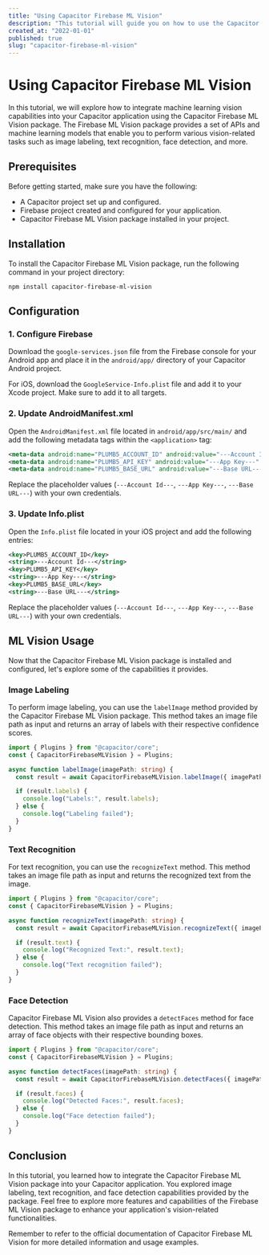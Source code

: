 ```yaml
---
title: "Using Capacitor Firebase ML Vision"
description: "This tutorial will guide you on how to use the Capacitor Firebase ML Vision package to integrate machine learning vision capabilities into your Capacitor application."
created_at: "2022-01-01"
published: true
slug: "capacitor-firebase-ml-vision"
---
```


# Using Capacitor Firebase ML Vision

In this tutorial, we will explore how to integrate machine learning vision capabilities into your Capacitor application using the Capacitor Firebase ML Vision package. The Firebase ML Vision package provides a set of APIs and machine learning models that enable you to perform various vision-related tasks such as image labeling, text recognition, face detection, and more.

## Prerequisites

Before getting started, make sure you have the following:

- A Capacitor project set up and configured.
- Firebase project created and configured for your application.
- Capacitor Firebase ML Vision package installed in your project.

## Installation

To install the Capacitor Firebase ML Vision package, run the following command in your project directory:

```shell
npm install capacitor-firebase-ml-vision
```

## Configuration

### 1. Configure Firebase

Download the `google-services.json` file from the Firebase console for your Android app and place it in the `android/app/` directory of your Capacitor Android project.

For iOS, download the `GoogleService-Info.plist` file and add it to your Xcode project. Make sure to add it to all targets.

### 2. Update AndroidManifest.xml

Open the `AndroidManifest.xml` file located in `android/app/src/main/` and add the following metadata tags within the `<application>` tag:

```xml
<meta-data android:name="PLUMB5_ACCOUNT_ID" android:value="---Account Id---" />
<meta-data android:name="PLUMB5_API_KEY" android:value="---App Key---" />
<meta-data android:name="PLUMB5_BASE_URL" android:value="---Base URL---" />
```

Replace the placeholder values (`---Account Id---`, `---App Key---`, `---Base URL---`) with your own credentials.

### 3. Update Info.plist

Open the `Info.plist` file located in your iOS project and add the following entries:

```xml
<key>PLUMB5_ACCOUNT_ID</key>
<string>---Account Id---</string>
<key>PLUMB5_API_KEY</key>
<string>---App Key---</string>
<key>PLUMB5_BASE_URL</key>
<string>---Base URL---</string>
```

Replace the placeholder values (`---Account Id---`, `---App Key---`, `---Base URL---`) with your own credentials.

## ML Vision Usage

Now that the Capacitor Firebase ML Vision package is installed and configured, let's explore some of the capabilities it provides.

### Image Labeling

To perform image labeling, you can use the `labelImage` method provided by the Capacitor Firebase ML Vision package. This method takes an image file path as input and returns an array of labels with their respective confidence scores.

```typescript
import { Plugins } from "@capacitor/core";
const { CapacitorFirebaseMLVision } = Plugins;

async function labelImage(imagePath: string) {
  const result = await CapacitorFirebaseMLVision.labelImage({ imagePath });

  if (result.labels) {
    console.log("Labels:", result.labels);
  } else {
    console.log("Labeling failed");
  }
}
```

### Text Recognition

For text recognition, you can use the `recognizeText` method. This method takes an image file path as input and returns the recognized text from the image.

```typescript
import { Plugins } from "@capacitor/core";
const { CapacitorFirebaseMLVision } = Plugins;

async function recognizeText(imagePath: string) {
  const result = await CapacitorFirebaseMLVision.recognizeText({ imagePath });

  if (result.text) {
    console.log("Recognized Text:", result.text);
  } else {
    console.log("Text recognition failed");
  }
}
```

### Face Detection

Capacitor Firebase ML Vision also provides a `detectFaces` method for face detection. This method takes an image file path as input and returns an array of face objects with their respective bounding boxes.

```typescript
import { Plugins } from "@capacitor/core";
const { CapacitorFirebaseMLVision } = Plugins;

async function detectFaces(imagePath: string) {
  const result = await CapacitorFirebaseMLVision.detectFaces({ imagePath });

  if (result.faces) {
    console.log("Detected Faces:", result.faces);
  } else {
    console.log("Face detection failed");
  }
}
```

## Conclusion

In this tutorial, you learned how to integrate the Capacitor Firebase ML Vision package into your Capacitor application. You explored image labeling, text recognition, and face detection capabilities provided by the package. Feel free to explore more features and capabilities of the Firebase ML Vision package to enhance your application's vision-related functionalities.

Remember to refer to the official documentation of Capacitor Firebase ML Vision for more detailed information and usage examples.